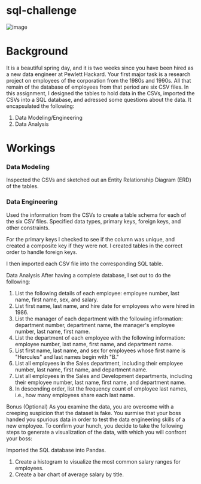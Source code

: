 # sql-challenge
![image](https://user-images.githubusercontent.com/72303096/124429379-284cbe00-ddb1-11eb-93e0-c2fc3528e0a2.png)

# Background
It is a beautiful spring day, and it is two weeks since you have been hired as a new data engineer at Pewlett Hackard. Your first major task is a research project on employees of the corporation from the 1980s and 1990s. All that remain of the database of employees from that period are six CSV files.
In this assignment, I designed the tables to hold data in the CSVs, imported the CSVs into a SQL database, and adressed some questions about the data. 
It encapsulated the following:

1. Data Modeling/Engineering
2. Data Analysis

# Workings

### Data Modeling
Inspected the CSVs and sketched out an Entity Relationship Diagram (ERD) of the tables.

### Data Engineering

Used the information from the CSVs to create a table schema for each of the six CSV files. Specified data types, primary keys, foreign keys, and other constraints.

For the primary keys I checked to see if the column was unique, and created a composite key if they were not. I created tables in the correct order to handle foreign keys.



I then imported each CSV file into the corresponding SQL table. 

Data Analysis
After having a complete database, I set out to do the following:
1. List the following details of each employee: employee number, last name, first name, sex, and salary.
2. List first name, last name, and hire date for employees who were hired in 1986.
3. List the manager of each department with the following information: department number, department name, the manager's employee number, last name, first name.
4. List the department of each employee with the following information: employee number, last name, first name, and department name.
5. List first name, last name, and sex for employees whose first name is "Hercules" and last names begin with "B."
6. List all employees in the Sales department, including their employee number, last name, first name, and department name.
7. List all employees in the Sales and Development departments, including their employee number, last name, first name, and department name.
8. In descending order, list the frequency count of employee last names, i.e., how many employees share each last name.



Bonus (Optional)
As you examine the data, you are overcome with a creeping suspicion that the dataset is fake. You surmise that your boss handed you spurious data in order to test the data engineering skills of a new employee. To confirm your hunch, you decide to take the following steps to generate a visualization of the data, with which you will confront your boss:

Imported the SQL database into Pandas. 

1. Create a histogram to visualize the most common salary ranges for employees.
2. Create a bar chart of average salary by title.
